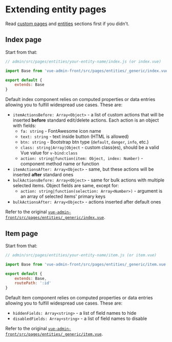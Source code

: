 # Extending entity pages

Read [custom pages](custom-pages.md) and [entities](/entities.md) sections first if you didn't.

## Index page

Start from that:

```javascript
// admin/src/pages/entities/your-entity-name/index.js (or index.vue)

import Base from 'vue-admin-front/src/pages/entities/_generic/index.vue'

export default {
    extends: Base
}
```

Default index component relies on computed properties or data entries allowing you to fulfill widespread use cases. These are:
* `itemActionsBefore: Array<Object>` - a list of custom actions that will be inserted **before** standard edit/delete actions.
Each action is an object with fields:
	* `fa: string` - FontAwesome icon name
	* `text: string` - text inside button (HTML is allowed)
	* `btn: string` - Bootstrap btn type (`default`, `danger`, `info`, etc.)
	* `class: string|Array|Object` - custom class(es), should be a valid Vue value for `v-bind:class`
	* `action: string|function(item: Object, index: Number)` - component method name or function
* `itemActionsAfter: Array<Object>` - same, but these actions will be inserted **after** standard ones
* `bulkActionsBefore: Array<Object>` - same for bulk actions with multiple selected items. Object fields are same, except for:
	* `action: string|function(selection: Array<Number>)` - argument is an array of selected items' primary keys
* `bulkActionsAfter: Array<Object>` - actions inserted after default ones

Refer to the original [`vue-admin-front/src/pages/entities/_generic/index.vue`](https://github.com/mrTimofey/vue-admin/blob/master/src/pages/entity/_generic/index.vue).

## Item page

Start from that:

```javascript
// admin/src/pages/entities/your-entity-name/item.js (or item.vue)

import Base from 'vue-admin-front/src/pages/entities/_generic/item.vue'

export default {
    extends: Base,
    routePath: ':id'
}
```

Default item component relies on computed properties or data entries allowing you to fulfill widespread use cases. These are:
* `hiddenFields: Array<string>` - a list of field names to hide
* `disabledFields: Array<string>` - a list of field names to disable

Refer to the original [`vue-admin-front/src/pages/entities/_generic/item.vue`](https://github.com/mrTimofey/vue-admin/blob/master/src/pages/entity/_generic/item.vue).